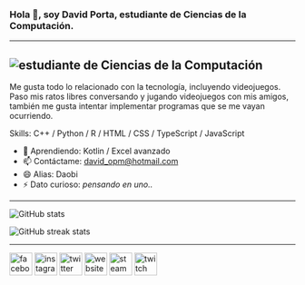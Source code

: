 ### Hola 👋, soy David Porta, estudiante de Ciencias de la Computación.
---
![estudiante de Ciencias de la Computación](https://wallpapercave.com/wp/wp5805427.gif)
---
Me gusta todo lo relacionado con la tecnología, incluyendo videojuegos. Paso mis ratos libres conversando y jugando videojuegos con mis amigos, también me gusta intentar implementar programas que se me vayan ocurriendo. 

Skills: C++ / Python / R / HTML / CSS / TypeScript / JavaScript

- 🌱 Aprendiendo: Kotlin / Excel avanzado 
- 📫 Contáctame: david_opm@hotmail.com 
- 😄 Alias: Daobi
- ⚡ Dato curioso: *pensando en uno..*

---
![GitHub stats](https://github-readme-stats.vercel.app/api?username=DPorta&show_icons=true)  

![GitHub streak stats](https://github-readme-streak-stats.herokuapp.com/?user=DPorta)  

---
[<img src='https://cdn.jsdelivr.net/npm/simple-icons@3.0.1/icons/facebook.svg' alt='facebook' height='40'>](https://www.facebook.com/david.porta08)  [<img src='https://cdn.jsdelivr.net/npm/simple-icons@3.0.1/icons/instagram.svg' alt='instagram' height='40'>](https://www.instagram.com/dopm8/)  [<img src='https://cdn.jsdelivr.net/npm/simple-icons@3.0.1/icons/twitter.svg' alt='twitter' height='40'>](https://twitter.com/DaCvid8)  [<img src='https://cdn.jsdelivr.net/npm/simple-icons@3.0.1/icons/icloud.svg' alt='website' height='40'>](my-web-page.com)  [<img src='https://cdn.jsdelivr.net/npm/simple-icons@3.0.1/icons/steam.svg' alt='steam' height='40'>](https://steamcommunity.com/id/Daobi637/)  [<img src='https://cdn.jsdelivr.net/npm/simple-icons@3.0.1/icons/twitch.svg' alt='twitch' height='40'>](https://www.twitch.tv/daobi637/about)  

